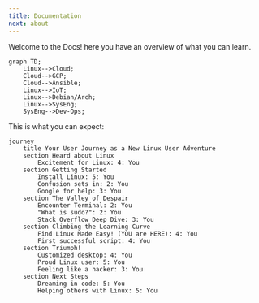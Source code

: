 ```yaml
---
title: Documentation
next: about
---
```


Welcome to the Docs! here you have an overview of what you can learn.

<!-- This is a demo of the theme's documentation layout.

## Hello, World!

```go {filename="main.go"}
package main

import "fmt"

func main() {
    fmt.Println("Hello, World!")
}
``` -->


```mermaid
graph TD;
    Linux-->Cloud;
    Cloud-->GCP;
    Cloud-->Ansible;
    Linux-->IoT;
    Linux-->Debian/Arch;
    Linux-->SysEng;
    SysEng-->Dev-Ops;
```



This is what you can expect:

```mermaid
journey
    title Your User Journey as a New Linux User Adventure
    section Heard about Linux
        Excitement for Linux: 4: You
    section Getting Started
        Install Linux: 5: You
        Confusion sets in: 2: You
        Google for help: 3: You
    section The Valley of Despair
        Encounter Terminal: 2: You
        "What is sudo?": 2: You
        Stack Overflow Deep Dive: 3: You
    section Climbing the Learning Curve
        Find Linux Made Easy! (YOU are HERE): 4: You
        First successful script: 4: You
    section Triumph!
        Customized desktop: 4: You
        Proud Linux user: 5: You
        Feeling like a hacker: 3: You        
    section Next Steps
        Dreaming in code: 5: You
        Helping others with Linux: 5: You
```